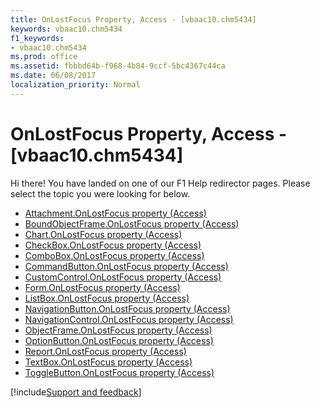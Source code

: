 ```yaml
---
title: OnLostFocus Property, Access - [vbaac10.chm5434]
keywords: vbaac10.chm5434
f1_keywords:
- vbaac10.chm5434
ms.prod: office
ms.assetid: fbbbd64b-f968-4b84-9ccf-5bc4367c44ca
ms.date: 06/08/2017
localization_priority: Normal
---
```



# OnLostFocus Property, Access - [vbaac10.chm5434]

Hi there! You have landed on one of our F1 Help redirector pages. Please select the topic you were looking for below.

- [Attachment.OnLostFocus property (Access)](https://msdn.microsoft.com/library/546d0491-ddb8-87d4-9f97-d68cfd96070c%28Office.15%29.aspx)
- [BoundObjectFrame.OnLostFocus property (Access)](https://msdn.microsoft.com/library/78ee2d7f-89d4-e9d2-a0ce-ecd6d35a98c3%28Office.15%29.aspx)
- [Chart.OnLostFocus property (Access)](../api/access.chart.md)
- [CheckBox.OnLostFocus property (Access)](https://msdn.microsoft.com/library/b2f7b85b-73c3-b47c-5a31-b9b733208901%28Office.15%29.aspx)
- [ComboBox.OnLostFocus property (Access)](https://msdn.microsoft.com/library/95356ca4-d76d-9027-7330-b5d36ccf7afc%28Office.15%29.aspx)
- [CommandButton.OnLostFocus property (Access)](https://msdn.microsoft.com/library/e3bddd85-772e-9d3c-d079-b323f10a7d5a%28Office.15%29.aspx)
- [CustomControl.OnLostFocus property (Access)](https://msdn.microsoft.com/library/5bbe697b-d9e7-a534-d4b2-ec2e05452682%28Office.15%29.aspx)
- [Form.OnLostFocus property (Access)](https://msdn.microsoft.com/library/2bbc34d2-e4e6-7133-ef9e-d112514ace92%28Office.15%29.aspx)
- [ListBox.OnLostFocus property (Access)](https://msdn.microsoft.com/library/ce4b1917-c986-3059-69cb-830345c5f25a%28Office.15%29.aspx)
- [NavigationButton.OnLostFocus property (Access)](https://msdn.microsoft.com/library/c802a73b-5f6b-d7b2-7a8b-303f3fdf3440%28Office.15%29.aspx)
- [NavigationControl.OnLostFocus property (Access)](https://msdn.microsoft.com/library/1f7496cc-7550-d9cd-c7bb-d461775d8fed%28Office.15%29.aspx)
- [ObjectFrame.OnLostFocus property (Access)](https://msdn.microsoft.com/library/47f336d6-2a89-4824-55c3-c632d2fbf2f2%28Office.15%29.aspx)
- [OptionButton.OnLostFocus property (Access)](https://msdn.microsoft.com/library/e2579b6b-a499-ff37-8195-29cc1aad79db%28Office.15%29.aspx)
- [Report.OnLostFocus property (Access)](https://msdn.microsoft.com/library/5a0e6b1d-ad2b-f28e-a565-dddeff9659c6%28Office.15%29.aspx)
- [TextBox.OnLostFocus property (Access)](https://msdn.microsoft.com/library/1606cb80-bf56-3766-d939-b545c2738e17%28Office.15%29.aspx)
- [ToggleButton.OnLostFocus property (Access)](https://msdn.microsoft.com/library/f7f9f17d-0fb3-49b1-a6d8-d9498b188651%28Office.15%29.aspx)

[!include[Support and feedback](~/includes/feedback-boilerplate.md)]